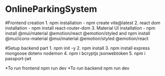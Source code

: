 # OnlineParkingSystem
#Frontend creation
    1. npm installation - npm create vite@latest
    2. react dom installation - npm install react-router-dom
    3. Material UI installation - npm install @mui/material @emotion/react @emotion/styled and npm install @mui/icons-material @mui/material @emotion/styled @emotion/react

#Setup backend part 
    1. npm init -y 
    2. npm install 
    3. npm install express mongoose dotenv nodemon 
    4. npm i bcryptjs jsonwebtoken 
    5. npm i passport-jwt

*To run frontend npm run dev
*To run backend npm run dev
